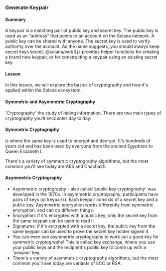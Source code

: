 ### Generate Keypair
#### Summary
A keypair is a matching pair of public key and secret key.
The public key is used as an “address” that points to an account on the Solana network. A public key can be shared with anyone.
The secret key is used to verify authority over the account. As the name suggests, you should always keep secret keys secret.
@solana/web3.js provides helper functions for creating a brand new keypair, or for constructing a keypair using an existing secret key.
#### Lesson
In this lesson, we will explore the basics of cryptography and how it's applied within the Solana ecosystem.

#### Symmetric and Asymmetric Cryptography
'Cryptography' the study of hiding information. There are two main types of cryptography you'll encounter day to day:

#### Symmetric Cryptography 
is where the same key is used to encrypt and decrypt. It's hundreds of years old and has been used by everyone from the ancient Egyptians to Queen Elizabeth I.

There's a variety of symmetric cryptography algorithms, but the most common you'll see today are AES and Chacha20.

#### Asymmetric Cryptography
- Asymmetric cryptography - also called 'public key cryptography' was developed in the 1970s. In asymmetric cryptography, participants have pairs of keys (or keypairs). Each keypair consists of a secret key and a public key. Asymmetric encryption works differently from symmetric encryption, and can do different things:
- Encryption: if it's encrypted with a public key, only the secret key from the same keypair can be used to read it
- Signatures: if it's encrypted with a secret key, the public key from the same keypair can be used to prove the secret key holder signed it.
- You can even use asymmetric cryptography to work out a good key for symmetric cryptography! This is called key exchange, where you use your public keys and the recipient's public key to come up with a 'session' key.
- There's a variety of asymmetric cryptography algorithms, but the most common you'll see today are variants of ECC or RSA.
